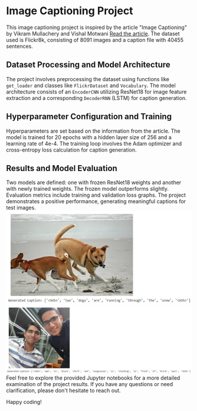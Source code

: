 # Image Captioning Project

This image captioning project is inspired by the article "Image Captioning" by Vikram Mullachery and Vishal Motwani [Read the article](https://arxiv.org/pdf/1805.09137.pdf). The dataset used is Flickr8k, consisting of 8091 images and a caption file with 40455 sentences.

## Dataset Processing and Model Architecture

The project involves preprocessing the dataset using functions like `get_loader` and classes like `FlickrDataset` and `Vocabulary`. The model architecture consists of an `EncoderCNN` utilizing ResNet18 for image feature extraction and a corresponding `DecoderRNN` (LSTM) for caption generation.

## Hyperparameter Configuration and Training

Hyperparameters are set based on the information from the article. The model is trained for 20 epochs with a hidden layer size of 256 and a learning rate of 4e-4. The training loop involves the Adam optimizer and cross-entropy loss calculation for caption generation.

## Results and Model Evaluation

Two models are defined: one with frozen ResNet18 weights and another with newly trained weights. The frozen model outperforms slightly. Evaluation metrics include training and validation loss graphs. The project demonstrates a positive performance, generating meaningful captions for test images.
![Random image from test dataset](1.jpg)
![Random image from my gallery](2.jpg)
Feel free to explore the provided Jupyter notebooks for a more detailed examination of the project results. If you have any questions or need clarification, please don't hesitate to reach out.

Happy coding!





